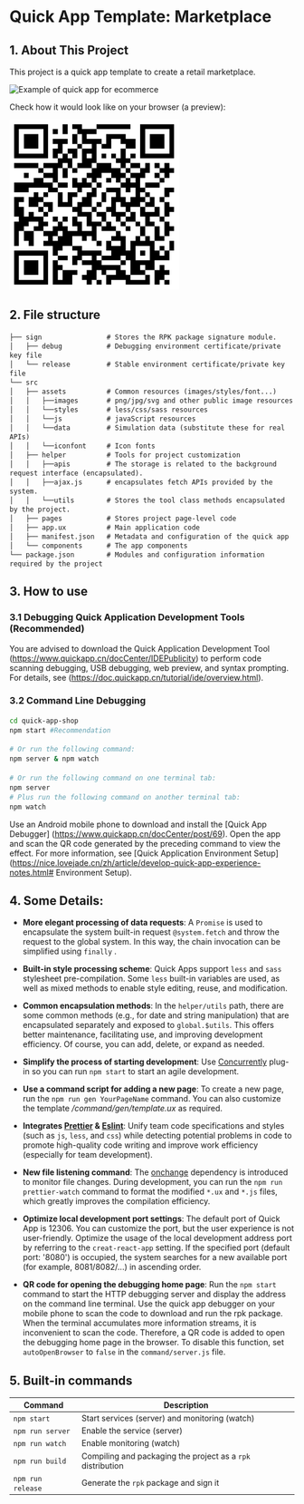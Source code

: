 # Quick App Template: Marketplace

## 1. About This Project

This project is a quick app template to create a retail marketplace.

<img height="500" src="./images/ecommerce_quickapp.gif" alt="Example of quick app for ecommerce" />

Check how it would look like on your browser (a preview):

<img height="300" src="./images/qrcode.png" alt="QR Code to the running example" />

## 2. File structure


```
├── sign                # Stores the RPK package signature module.
│   ├── debug           # Debugging environment certificate/private key file
│   └── release         # Stable environment certificate/private key file
└── src
│   ├── assets          # Common resources (images/styles/font...)
│   │   ├──images       # png/jpg/svg and other public image resources
│   │   └──styles       # less/css/sass resources
│   │   └──js           # javaScript resources
│   │   └──data         # Simulation data (substitute these for real APIs)
│   │   └──iconfont     # Icon fonts
│   ├── helper          # Tools for project customization
│   │   ├──apis         # The storage is related to the background request interface (encapsulated).
│   │   ├──ajax.js      # encapsulates fetch APIs provided by the system.
│   │   └──utils        # Stores the tool class methods encapsulated by the project.
│   ├── pages           # Stores project page-level code
│   ├── app.ux          # Main application code
│   ├── manifest.json   # Metadata and configuration of the quick app
│   └── components      # The app components
└── package.json        # Modules and configuration information required by the project
```

## 3. How to use

### 3.1 Debugging Quick Application Development Tools (Recommended)

You are advised to download the Quick Application Development Tool (https://www.quickapp.cn/docCenter/IDEPublicity) to perform code scanning debugging, USB debugging, web preview, and syntax prompting. For details, see (https://doc.quickapp.cn/tutorial/ide/overview.html).

### 3.2 Command Line Debugging
```bash
cd quick-app-shop
npm start #Recommendation

# Or run the following command:
npm server & npm watch

# Or run the following command on one terminal tab:
npm server
# Plus run the following command on another terminal tab:
npm watch

```

Use an Android mobile phone to download and install the [Quick App Debugger] (https://www.quickapp.cn/docCenter/post/69). Open the app and scan the QR code generated by the preceding command to view the effect. For more information, see [Quick Application Environment Setup] (https://nice.lovejade.cn/zh/article/develop-quick-app-experience-notes.html# Environment Setup).


## 4. Some Details:

- **More elegant processing of data requests**: A `Promise` is used to encapsulate the system built-in request `@system.fetch` and throw the request to the global system. In this way, the chain invocation can be simplified using  `finally` .

- **Built-in style processing scheme**: Quick Apps support `less` and `sass` stylesheet pre-compilation. Some `less` built-in variables are used, as well as mixed methods to enable style editing, reuse, and modification.

- **Common encapsulation methods**: In the `helper/utils` path, there are some common methods (e.g., for date and string manipulation) that are encapsulated separately and exposed to `global.$utils`. This offers better maintenance, facilitating use, and improving development efficiency. Of course, you can add, delete, or expand as needed.

- **Simplify the process of starting development**: Use [Concurrently](https://github.com/kimmobrunfeldt/concurrently) plug-in so you can run `npm start` to start an agile development.

- **Use a command script for adding a new page**: To create a new page, run the `npm run gen YourPageName` command. You can also customize the template */command/gen/template.ux* as required.

- **Integrates [Prettier](https://prettier.io/) & [Eslint](https://eslint.org/)**: Unify team code specifications and styles (such as `js`, `less`, and `css`) while detecting potential problems in code to promote high-quality code writing and improve work efficiency (especially for team development).

- **New file listening command**: The [onchange](https://github.com/Qard/onchange) dependency is introduced to monitor file changes. During development, you can run the `npm run prettier-watch` command to format the modified `*.ux` and `*.js` files, which greatly improves the compilation efficiency.

- **Optimize local development port settings**: The default port of Quick App is 12306. You can customize the port, but the user experience is not user-friendly. Optimize the usage of the local development address port by referring to the `creat-react-app` setting. If the specified port (default port: '8080') is occupied, the system searches for a new available port (for example, 8081/8082/...) in ascending order.

- **QR code for opening the debugging home page**: Run the `npm start` command to start the HTTP debugging server and display the address on the command line terminal. Use the quick app debugger on your mobile phone to scan the code to download and run the rpk package. When the terminal accumulates more information streams, it is inconvenient to scan the code. Therefore, a QR code is added to open the debugging home page in the browser. To disable this function, set `autoOpenBrowser` to `false` in the `command/server.js` file.

## 5. Built-in commands

| Command | Description |
| --- | --- | 
| `npm start` | Start services (server) and monitoring (watch) |
| `npm run server`| Enable the service (server) | 
| `npm run watch` | Enable monitoring (watch) | 
| `npm run build`| Compiling and packaging the project as a `rpk` distribution |
| `npm run release`| Generate the `rpk` package and sign it |


